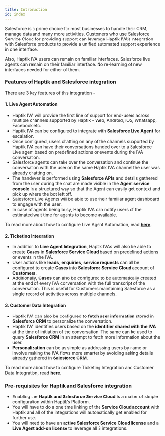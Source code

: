 ```yaml
---
title: Introduction
id: index
---
```


Salesforce is a prime choice for most businesses to handle their CRM, manage data and many more activities.
Customers who use Salesforce Service Cloud for providing support can leverage Haptik IVA’s integration with Salesforce products to provide a unified automated support experience in one interface.

Also, Haptik IVA users can remain on familiar interfaces. Salesforce live agents can remain on their familiar interface. No re-learning of new interfaces needed for either of them. 

### Features of Haptik and Salesforce integration

There are 3 key features of this integration - 

#### 1. Live Agent Automation

- Haptik IVA will provide the first line of support for end-users across multiple channels supported by Haptik - Web, Android, iOS, Whatsapp, Facebook etc. 
- Haptik IVA can be configured to integrate with **Salesforce Live Agent** for escalation. 
- Once configured, users chatting on any of the channels supported by Haptik IVA can have their conversations handed over to a Salesforce Live agent based on predefined actions or events during the IVA conversation.
- Salesforce agents can take over the conversation and continue the conversation with the user on the same Haptik IVA channel the user was already chatting on.
- The handover is performed using **Salesforce APIs** and details gathered from the user during the chat are made visible in the **Agent service console** in a structured way so that the Agent can easily get context and pick up where the bot left off. 
- Salesforce Live Agents will be able to use their familiar agent dashboard to engage with the user.
- In case of agents being busy, Haptik IVA can notify users of the estimated wait time for agents to become available. 

To read more about how to configure Live Agent Automation, read [**here**](https://docs.haptik.ai/salesforce/setup-laa).

#### 2. Ticketing Integration

- In addition to **Live Agent Integration**, Haptik IVAs will also be able to create **Cases** in **Salesforce Service Cloud** based on predefined actions or events in the IVA. 
- User actions like **leads**, **enquiries**, **service requests** can all be configured to create **Cases** into **Salesforce Service Cloud** account of **Customers**. 
- Additionally, **Cases** can also be configured to be automatically created at the end of every IVA conversation with the full transcript of the conversation. This is useful for Customers maintaining Salesforce as a single record of activities across multiple channels. 

#### 3. Customer Data Integration

- Haptik IVA can also be configured to **fetch user information** stored in **Salesforce CRM** to personalize the conversation. 
- Haptik IVA identifies users based on the **identifier shared with the IVA** at the time of initiation of the conversation. The same can be used to query **Salesforce CRM** in an attempt to fetch more information about the user. 
- **Personalization** can be as simple as addressing users by name or involve making the IVA flows more smarter by avoiding asking details already gathered in **Salesforce CRM**.

To read more about how to configure Ticketing Integration and Customer Data Integration, read [**here**](https://docs.haptik.ai/salesforce/setup-ti).

### Pre-requisites for Haptik and Salesforce integration

- Enabling the **Haptik and Salesforce Service Cloud** is a matter of simple configuration within Haptik’s Platform. 
- You will have to do a one time linking of the **Service Cloud account** with Haptik and all of the integrations will automatically get enabled for further use. 
- You will need to have an **active Salesforce Service Cloud license** and a **Live Agent add-on license** to leverage all 3 integrations. 
